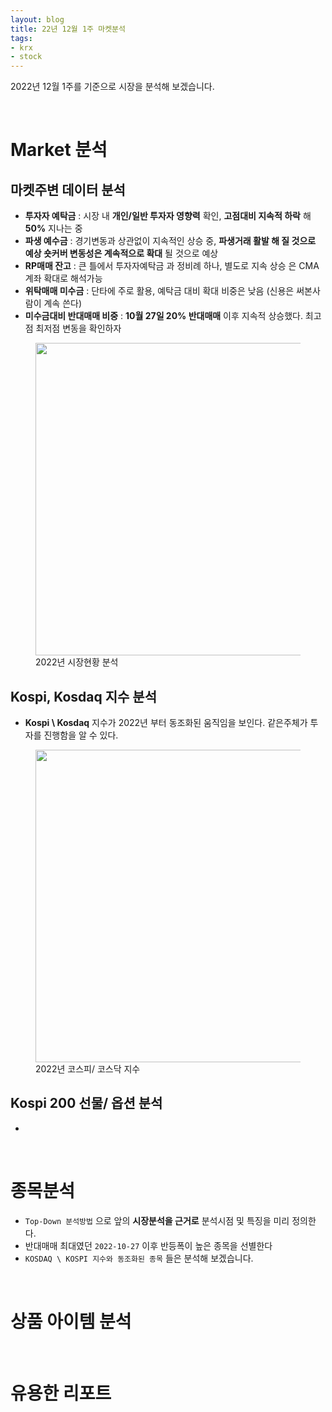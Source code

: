 ```yaml
---
layout: blog
title: 22년 12월 1주 마켓분석
tags:
- krx
- stock
---
```


2022년 12월 1주를 기준으로 시장을 분석해 보겠습니다.

<br/>

# Market 분석

## 마켓주변 데이터 분석
- **투자자 예탁금** : 시장 내 **<span style="color:var(--accent);">개인/일반 투자자 영향력</span>** 확인, **<span style="color:var(--strong);">고점대비 지속적 하락</span>** 해 **<span style="color:var(--accent);">50%</span>** 지나는 중
- **파생 예수금** : 경기변동과 상관없이 지속적인 상승 중, **<span style="color:var(--strong);"> 파생거래 활발 해 질 것으로 예상
<span style="color:var(--accent);">숏커버 변동성은 계속적으로 확대</span>** 될 것으로 예상
- **RP매매 잔고** : 큰 틀에서 <span style="color:var(--accent);">투자자예탁금</span> 과 정비례 하나, 별도로 <span style="color:var(--accent);">지속 상승</span> 은 CMA 계좌 확대로 해석가능
- **위탁매매 미수금** : 단타에 주로 활용, 예탁금 대비 확대 비중은 낮음 (신용은 써본사람이 계속 쓴다) 
- **미수금대비 반대매매 비중** : **<span style="color:var(--strong);">10월 27일 20% 반대매매</span>** 이후 지속적 상승했다. 최고점 최저점 변동을 확인하자

<figure class="align-center">
  <img src="{{site.baseurl}}/assets/stock/221203_market.png" width='500'>
  <figcaption>2022년 시장현황 분석</figcaption>
</figure>

## Kospi, Kosdaq 지수 분석
- **Kospi \ Kosdaq** 지수가 2022년 부터 동조화된 움직임을 보인다. 같은주체가 투자를 진행함을 알 수 있다.

<figure class="align-center">
  <img src="{{site.baseurl}}/assets/stock/221203_krx.png" width='500'>
  <figcaption>2022년 코스피/ 코스닥 지수</figcaption>
</figure>

## Kospi 200 선물/ 옵션 분석
- 

<br/>

# 종목분석
- `Top-Down 분석방법` 으로 앞의 **<span style="color:var(--strong);">시장분석을 근거로</span>** 분석시점 및 특징을 미리 정의한다.
- 반대매매 최대였던 `2022-10-27` 이후 반등폭이 높은 종목을 선별한다
- `KOSDAQ \ KOSPI 지수와 동조화된 종목` 들은 분석해 보겠습니다.

<br/>

# 상품 아이템 분석

<br/>

# 유용한 리포트
